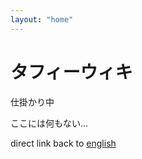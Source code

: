 ```yaml
---
layout: "home"
---
```


# タフィーウィキ

仕掛かり中

ここには何もない...

direct link back to [english](/wiki/en/home)
